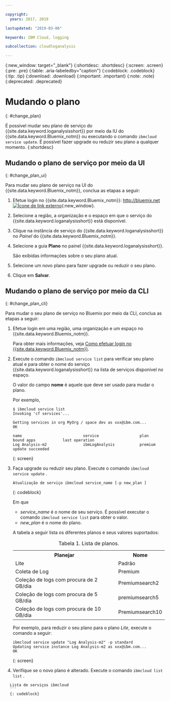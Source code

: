 ```yaml
---

copyright:
  years: 2017, 2019

lastupdated: "2019-03-06"

keywords: IBM Cloud, logging

subcollection: cloudloganalysis

---
```


{:new_window: target="_blank"}
{:shortdesc: .shortdesc}
{:screen: .screen}
{:pre: .pre}
{:table: .aria-labeledby="caption"}
{:codeblock: .codeblock}
{:tip: .tip}
{:download: .download}
{:important: .important}
{:note: .note}
{:deprecated: .deprecated}


# Mudando o plano
{: #change_plan}

É possível mudar seu plano de serviço do {{site.data.keyword.loganalysisshort}} por meio da IU do {{site.data.keyword.Bluemix_notm}} ou executando o comando `ibmcloud service update`. É possível fazer upgrade ou reduzir seu plano a qualquer momento.
{:shortdesc}

## Mudando o plano de serviço por meio da UI
{: #change_plan_ui}

Para mudar seu plano de serviço na UI do {{site.data.keyword.Bluemix_notm}}, conclua as etapas a seguir:

1. Efetue login no {{site.data.keyword.Bluemix_notm}}: [http://bluemix.net ![Ícone de link externo](../../../icons/launch-glyph.svg "Ícone de link externo")](http://bluemix.net){:new_window}. 

2. Selecione a região, a organização e o espaço em que o serviço do {{site.data.keyword.loganalysisshort}} está disponível.  

3. Clique na instância de serviço do {{site.data.keyword.loganalysisshort}} no *Painel* do {{site.data.keyword.Bluemix_notm}}. 
    
4. Selecione a guia **Plano** no painel {{site.data.keyword.loganalysisshort}}.

    São exibidas informações sobre o seu plano atual.
	
5. Selecione um novo plano para fazer upgrade ou reduzir o seu plano. 

6. Clique em **Salvar**.




## Mudando o plano de serviço por meio da CLI
{: #change_plan_cli}

Para mudar o seu plano de serviço no Bluemix por meio da CLI, conclua as etapas a seguir:

1. Efetue login em uma região, uma organização e um espaço no {{site.data.keyword.Bluemix_notm}}. 

    Para obter mais informações, veja [Como efetuar login no {{site.data.keyword.Bluemix_notm}}](/docs/services/CloudLogAnalysis/qa?topic=cloudloganalysis-cli_qa#login).
	
2. Execute o comando `ibmcloud service list` para verificar seu plano atual e para obter o nome do serviço {{site.data.keyword.loganalysisshort}} na lista de serviços disponível no espaço. 

    O valor do campo **nome** é aquele que deve ser usado para mudar o plano. 

    Por
exemplo,
	
	```
	$ ibmcloud service list
    Invoking 'cf services'...

    Getting services in org MyOrg / space dev as xxx@ibm.com...
    OK

    name                           service                  plan             bound apps            last operation
    Log Analysis-m2                ibmLogAnalysis           premium                                update succeeded
    ```
	{: screen}
    
3. Faça upgrade ou reduzir seu plano. Execute o comando  ` ibmcloud service update ` .
    
	```
	Atualização de serviço ibmcloud service_name [-p new_plan ]
	```
	{: codeblock}
	
	Em que 
	
	* *service_name* é o nome de seu serviço. É possível executar o comando `ibmcloud service list` para obter o valor.
	* *new_plan* é o nome do plano.
	
	A tabela a seguir lista os diferentes planos e seus valores suportados:
	
	<table>
	  <caption>Tabela 1.  Lista de planos.</caption>
	  <tr>
	    <th>Planejar</th>
	    <th>Nome</th>
	  </tr>
	  <tr>
	    <td>Lite</td>
	    <td>Padrão</td>
	  </tr>
	  <tr>
	    <td>Coleta de Log</td>
	    <td>Premium</td>
	  </tr>
	  <tr>
	    <td>Coleção de logs com procura de 2 GB/dia</td>
	    <td>Premiumsearch2</td>
	  </tr>
	  <tr>
	    <td>Coleção de logs com procura de 5 GB/dia</td>
	    <td>premiumsearch5</td>
	  </tr>
	  <tr>
	    <td>Coleção de logs com procura de 10 GB/dia</td>
	    <td>Premiumsearch10</td>
	  </tr>
	</table>
	
	Por exemplo, para reduzir o seu plano para o plano *Lite*, execute o comando a seguir:
	
	```
	ibmcloud service update "Log Analysis-m2" -p standard
    Updating service instance Log Analysis-m2 as xxx@ibm.com...
    OK
	```
	{: screen}

4. Verifique se o novo plano é alterado. Execute o comando  ` ibmcloud list list ` .

  ```
	Lista de serviços ibmcloud
	```
	{: codeblock}






